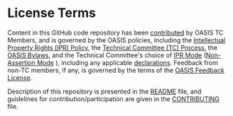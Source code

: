 # License Terms

Content in this GitHub code repository has been [contributed](https://www.oasis-open.org/policies-guidelines/ipr#def-contribution) 
by OASIS TC Members, and is governed by the OASIS policies, including the 
[Intellectual Property Rights (IPR) Policy](https://www.oasis-open.org/policies-guidelines/ipr), the 
[Technical Committee (TC) Process](https://www.oasis-open.org/policies-guidelines/tc-process), 
the [OASIS Bylaws](https://www.oasis-open.org/policies-guidelines/bylaws), and the Technical Committee's choice of 
[IPR Mode](https://www.oasis-open.org/policies-guidelines/ipr#def-ipr-mode) ([Non-Assertion Mode](https://www.oasis-open.org/policies-guidelines/ipr#Non-Assertion-Mode) ), 
including any applicable [declarations](https://www.oasis-open.org/committees/openc2/ipr.php). 
Feedback from non-TC members, if any, is governed by the terms of the [OASIS Feedback License](https://www.oasis-open.org/policies-guidelines/ipr#appendixa"). 

Description of this repository is presented in the [README](https://github.com/oasis-tcs/openc2-ap-sbom/blob/master/README.md) file, 
and guidelines for contribution/participation are given in the [CONTRIBUTING](https://github.com/oasis-tcs/openc2-ap-sbom/blob/master/CONTRIBUTING.md) file.
